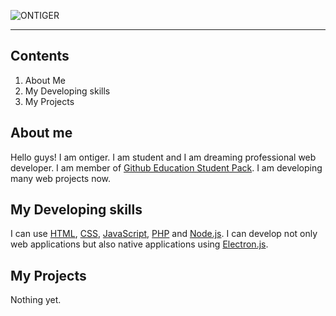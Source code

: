 <img src="https://user-images.githubusercontent.com/118987260/204003674-948c97e7-3e62-4024-9b73-c23c05ae2391.svg" alt="ONTIGER" title="ONTIGER"><hr>
## Contents
 1. About Me
 1. My Developing skills
 1. My Projects

## About me
Hello guys! I am ontiger. I am student and I am dreaming professional web developer. I am member of [Github Education Student Pack](https://education.github.com). I am developing many web projects now.
## My Developing skills
I can use [HTML](https://www.w3.org/html/), [CSS](https://www.w3.org/Style/CSS/Overview.en.html), [JavaScript](https://www.w3.org/standards/webdesign/script), [PHP](https://php.net) and  [Node.js](https://nodejs.org). I can develop not only web applications but also native applications using [Electron.js](https://www.electronjs.org).
## My Projects
Nothing yet.
